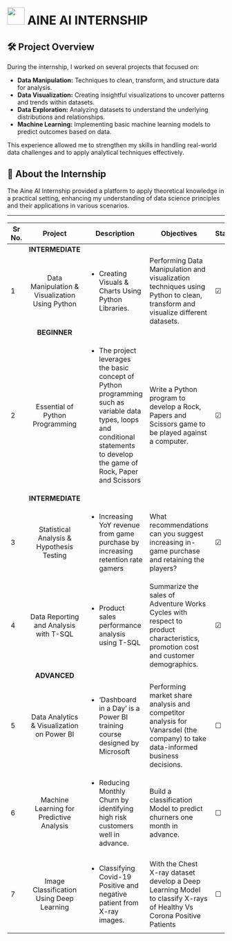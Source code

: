 <h1 align="left"> <img src= "https://github.com/ManjiriSDS/VIPAINEAI/blob/a31804f75c4ef840d9b2f2bcf26bf9e43fea4a2b/Project%203/images.jpg" width="40px"> AINE AI INTERNSHIP </h1> 

## 🛠️ Project Overview
During the internship, I worked on several projects that focused on:
- **Data Manipulation:** Techniques to clean, transform, and structure data for analysis.
- **Data Visualization:** Creating insightful visualizations to uncover patterns and trends within datasets.
- **Data Exploration:** Analyzing datasets to understand the underlying distributions and relationships.
- **Machine Learning:** Implementing basic machine learning models to predict outcomes based on data.

This experience allowed me to strengthen my skills in handling real-world data challenges and to apply analytical techniques effectively.

## 🚀 About the Internship
The Aine AI Internship provided a platform to apply theoretical knowledge in a practical setting, enhancing my understanding of data science principles and their applications in various scenarios.

---

| Sr No. | Project | Description | Objectives | Status |
| --- | :---: | --- | --- | --- |
| | **INTERMEDIATE** |
| 1 | Data Manipulation & Visualization Using Python | <ul><li> Creating Visuals & Charts Using Python Libraries. </li> | Performing Data Manipulation and visualization techniques using Python to clean, transform and visualize different datasets. | &#9745; |
| | **BEGINNER** | 
| 2 | Essential of Python Programming | <ul><li> The project leverages the basic concept of Python programming  such as variable data types, loops and conditional statements to develop the game of Rock, Paper and Scissors </li> | Write a Python program to develop a Rock, Papers and Scissors game to be played against a computer.|&#9745; |
| | **INTERMEDIATE** | 
| 3 | Statistical Analysis & Hypothesis Testing | <ul><li> Increasing YoY revenue from game purchase by increasing retention rate gamers </li> | What recommendations can you suggest increasing in-game purchase and retaining the players? | &#9745; |
| 4 | Data Reporting and Analysis with T-SQL | <ul><li> Product sales performance analysis using T-SQL </li> | Summarize the sales of Adventure Works Cycles with respect to product characteristics, promotion cost and customer demographics.| &#9745; |
| | **ADVANCED** |
| 5 | Data Analytics & Visualization on Power BI | <ul><li> ‘Dashboard in a Day’ is a Power BI training course designed by Microsoft </li> | Performing market share analysis and competitor analysis for Vanarsdel (the company) to take data-informed business decisions.| &#9744; |
| 6 | Machine Learning for Predictive Analysis | <ul><li> Reducing Monthly Churn by identifying high risk customers well in advance. </li> | Build a classification Model to predict churners one month in advance.| &#9744; |
| 7 | Image Classification Using Deep Learning | <ul><li> Classifying Covid-19 Positive and negative patient from X-ray images. </li> | With the Chest X-ray dataset develop a Deep Learning Model to classify X-rays of Healthy Vs Corona Positive Patients| &#9744; |

